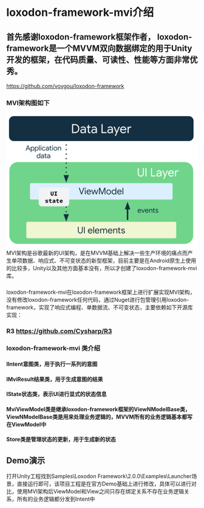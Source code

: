 # loxodon-framework-mvi介绍
## 首先感谢loxodon-framework框架作者， loxodon-framework是一个MVVM双向数据绑定的用于Unity开发的框架，在代码质量、可读性、性能等方面非常优秀。
https://github.com/vovgou/loxodon-framework
### MVI架构图如下
![alt text](mad-arch-ui-udf.png)
MVI架构是谷歌最新的UI架构，是在MVVM基础上解决一些生产环境的痛点而产生单项数据、响应式、不可变状态的新型框架，目前主要是在Android原生上使用的比较多，Unity以及其他方面基本没有，所以才创建了loxodon-framework-mvi库。
###
loxodon-framework-mvi在loxodon-framework框架上进行扩展实现MVI架构，没有修改loxodon-framework任何代码，通过Nuget进行包管理引用loxodon-framework，实现了响应式编程、单数据流、不可变状态，主要依赖如下开源库实现：
### R3 https://github.com/Cysharp/R3
### loxodon-framework-mvi 类介绍
#### IIntent意图类，用于执行一系列的意图
#### IMviResult结果类，用于生成意图的结果
#### IState状态类，表示UI进行显式的状态信息
#### MviViewModel类是继承loxodon-framework框架的ViewNModelBase类，ViewNModelBase类是用来处理业务逻辑的，MVVM所有的业务逻辑基本都写在ViewModel中
#### Store类是管理状态的更新，用于生成新的状态

## Demo演示
打开Unity工程找到Samples\Loxodon Framework\2.0.0\Examples\Launcher场景，直接运行即可，该项目工程是在官方Demo基础上进行修改，具体可以进行对比，使用MVI架构后ViewModel和View之间只存在绑定关系不存在业务逻辑关系，所有的业务逻辑都分发到Intent中